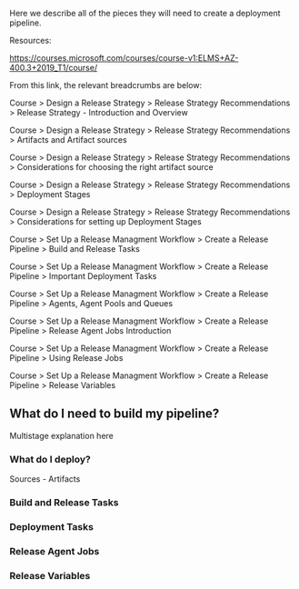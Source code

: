 Here we describe all of the pieces they will need to create a deployment pipeline.

Resources:

https://courses.microsoft.com/courses/course-v1:ELMS+AZ-400.3+2019_T1/course/

From this link, the relevant breadcrumbs are below:

Course > Design a Release Strategy > Release Strategy Recommendations > Release Strategy - Introduction and Overview

Course > Design a Release Strategy > Release Strategy Recommendations > Artifacts and Artifact sources

Course > Design a Release Strategy > Release Strategy Recommendations > Considerations for choosing the right artifact source

Course > Design a Release Strategy > Release Strategy Recommendations > Deployment Stages

Course > Design a Release Strategy > Release Strategy Recommendations > Considerations for setting up Deployment Stages

Course > Set Up a Release Managment Workflow > Create a Release Pipeline > Build and Release Tasks

Course > Set Up a Release Managment Workflow > Create a Release Pipeline > Important Deployment Tasks

Course > Set Up a Release Managment Workflow > Create a Release Pipeline > Agents, Agent Pools and Queues

Course > Set Up a Release Managment Workflow > Create a Release Pipeline > Release Agent Jobs Introduction

Course > Set Up a Release Managment Workflow > Create a Release Pipeline > Using Release Jobs

Course > Set Up a Release Managment Workflow > Create a Release Pipeline > Release Variables

## What do I need to build my pipeline?

Multistage explanation here

### What do I deploy?

Sources - Artifacts

### Build and Release Tasks

### Deployment Tasks

### Release Agent Jobs

### Release Variables
